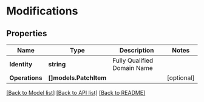 # Modifications

## Properties

Name | Type | Description | Notes
------------ | ------------- | ------------- | -------------
**Identity** | **string** | Fully Qualified Domain Name | 
**Operations** | **[]models.PatchItem** |  | [optional] 

[[Back to Model list]](../README.md#documentation-for-models) [[Back to API list]](../README.md#documentation-for-api-endpoints) [[Back to README]](../README.md)


